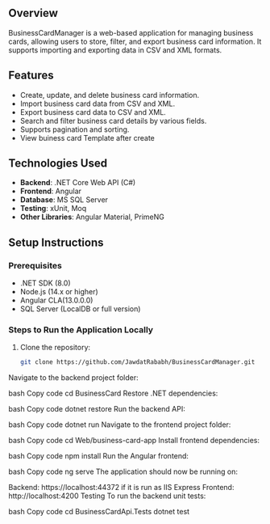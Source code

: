 ## Overview
BusinessCardManager is a web-based application for managing business cards, allowing users to store, filter, and export business card information. It supports importing and exporting data in CSV and XML formats.

## Features
- Create, update, and delete business card information.
- Import business card data from CSV and XML.
- Export business card data to CSV and XML.
- Search and filter business card details by various fields.
- Supports pagination and sorting.
- View buiness card Template after create

## Technologies Used
- **Backend**: .NET Core Web API (C#)
- **Frontend**: Angular
- **Database**: MS SQL Server
- **Testing**: xUnit, Moq
- **Other Libraries**: Angular Material, PrimeNG

## Setup Instructions

### Prerequisites
- .NET SDK (8.0)
- Node.js (14.x or higher)
- Angular CLA(13.0.0.0)
- SQL Server (LocalDB or full version)

### Steps to Run the Application Locally
1. Clone the repository:
   ```bash
   git clone https://github.com/JawdatRababh/BusinessCardManager.git
Navigate to the backend project folder:

bash
Copy code
cd BusinessCard
Restore .NET dependencies:

bash
Copy code
dotnet restore
Run the backend API:

bash
Copy code
dotnet run
Navigate to the frontend project folder:

bash
Copy code
cd Web/business-card-app
Install frontend dependencies:

bash
Copy code
npm install
Run the Angular frontend:

bash
Copy code
ng serve
The application should now be running on:

Backend: https://localhost:44372 if it is run as IIS Express
Frontend: http://localhost:4200
Testing
To run the backend unit tests:

bash
Copy code
cd BusinessCardApi.Tests
dotnet test
